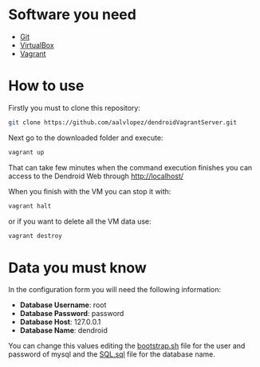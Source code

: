 # Software you need
  - [Git]
  - [VirtualBox]
  - [Vagrant]

# How to use
Firstly you must to clone this repository:
```sh
git clone https://github.com/aalvlopez/dendroidVagrantServer.git
```
Next go to the downloaded folder and execute:
```sh
vagrant up
```
That can take few minutes
when the command execution finishes you can access to the Dendroid Web through <http://localhost/>

When you finish with the VM you can stop it with:
```sh
vagrant halt
```
or if you want to delete all the VM data use:
```sh
vagrant destroy
```

# Data you must know
In the configuration form you will need the following information:

  - **Database Username**:  root
  - **Database Password**:  password
  - **Database Host**:      127.0.0.1
  - **Database Name**:      dendroid

You can change this values editing the [bootstrap.sh][vagrantFile] file for the user and password of mysql and the [SQL.sql][sqlFile] file for the database name.

   [Vagrant]:<https://www.vagrantup.com/>
   [VirtualBox]:<https://www.virtualbox.org/>
   [Git]:<https://git-scm.com/>
   [vagrantFile]: <https://github.com/aalvlopez/dendroidVagrantServer/blob/master/bootstrap.sh>
  [sqlFile]: <https://github.com/aalvlopez/dendroidVagrantServer/blob/master/SQL.sql>
